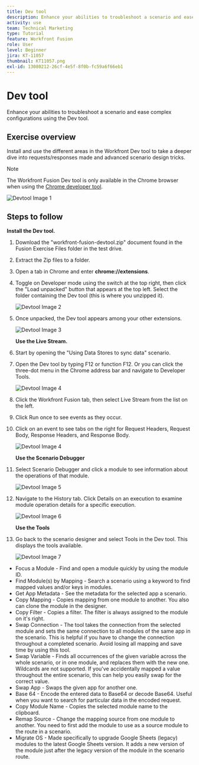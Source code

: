 ```yaml
---
title: Dev tool
description: Enhance your abilities to troubleshoot a scenario and ease complex configurations using the DevTool.
activity: use
team: Technical Marketing
type: Tutorial
feature: Workfront Fusion
role: User
level: Beginner
jira: KT-11057
thumbnail: KT11057.png
exl-id: 13080212-26cf-4e5f-8f0b-fc59a6f66eb1
---
```

# Dev tool

Enhance your abilities to troubleshoot a scenario and ease complex configurations using the Dev tool.

## Exercise overview

Install and use the different areas in the Workfront Dev tool to take a deeper dive into requests/responses made and advanced scenario design tricks.

>[!NOTE]
>
>The Workfront Fusion Dev tool is only available in the Chrome browser when using the [Chrome developer tool](https://developer.chrome.com/docs/devtools/).

   ![Devtool Image 1](../12-exercises/assets/devtool-walkthrough-1.png)

## Steps to follow

**Install the Dev tool.**

1. Download the "workfront-fusion-devtool.zip" document found in the Fusion Exercise Files folder in the test drive.
1. Extract the Zip files to a folder.
1. Open a tab in Chrome and enter **chrome://extensions**.
1. Toggle on Developer mode using the switch at the top right, then click the "Load unpacked" button that appears at the top left. Select the folder containing the Dev tool (this is where you unzipped it).

   ![Devtool Image 2](../12-exercises/assets/devtool-walkthrough-2.png)

1. Once unpacked, the Dev tool appears among your other extensions.

   ![Devtool Image 3](../12-exercises/assets/devtool-walkthrough-3.png)

    **Use the Live Stream.**

1. Start by opening the "Using Data Stores to sync data" scenario.
1. Open the Dev tool by typing F12 or function F12. Or you can click the three-dot menu in the Chrome address bar and navigate to Developer Tools.

   ![Devtool Image 4](../12-exercises/assets/navigate-to-devtools.png)

1. Click the Workfront Fusion tab, then select Live Stream from the list on the left.
1. Click Run once to see events as they occur.
1. Click on an event to see tabs on the right for Request Headers, Request Body, Response Headers, and Response Body.

   ![Devtool Image 4](../12-exercises/assets/devtool-walkthrough-4.png)

    **Use the Scenario Debugger**

1. Select Scenario Debugger and click a module to see information about the operations of that module.

   ![Devtool Image 5](../12-exercises/assets/devtool-walkthrough-5.png)

1. Navigate to the History tab. Click Details on an execution to examine module operation details for a specific execution.

   ![Devtool Image 6](../12-exercises/assets/devtool-walkthrough-6.png)

    **Use the Tools**

1. Go back to the scenario designer and select Tools in the Dev tool. This displays the tools available.

   ![Devtool Image 7](../12-exercises/assets/devtool-walkthrough-7.png)

+ Focus a Module - Find and open a module quickly by using the module ID.
+ Find Module(s) by Mapping - Search a scenario using a keyword to find mapped values and/or keys in modules.
+ Get App Metadata - See the metadata for the selected app a scenario.
+ Copy Mapping - Copies mapping from one module to another. You also can clone the module in the designer.
+ Copy Filter - Copies a filter. The filter is always assigned to the module on it's right.
+ Swap Connection - The tool takes the connection from the selected module and sets the same connection to all modules of the same app in the scenario. This is helpful if you have to change the connection throughout a completed scenario. Avoid losing all mapping and save time by using this tool.
+ Swap Variable - Finds all occurrences of the given variable across the whole scenario, or in one module, and replaces them with the new one. Wildcards are not supported. If you've accidentally mapped a value throughout the entire scenario, this can help you easily swap for the correct value.
+ Swap App - Swaps the given app for another one.
+ Base 64 - Encode the entered data to Base64 or decode Base64. Useful when you want to search for particular data in the encoded request.
+ Copy Module Name - Copies the selected module name to the clipboard.
+ Remap Source - Change the mapping source from one module to another. You need to first add the module to use as a source module to the route in a scenario.
+ Migrate OS - Made specifically to upgrade Google Sheets (legacy) modules to the latest Google Sheets version. It adds a new version of the module just after the legacy version of the module in the scenario route.
